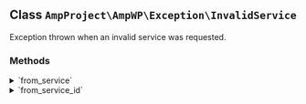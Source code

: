## Class `AmpProject\AmpWP\Exception\InvalidService`

Exception thrown when an invalid service was requested.

### Methods
<details>
<summary>`from_service`</summary>

```php
static public from_service( $service )
```

Create a new instance of the exception for a service class name that is not recognized.


</details>
<details>
<summary>`from_service_id`</summary>

```php
static public from_service_id( $service_id )
```

Create a new instance of the exception for a service identifier that is not recognized.


</details>
